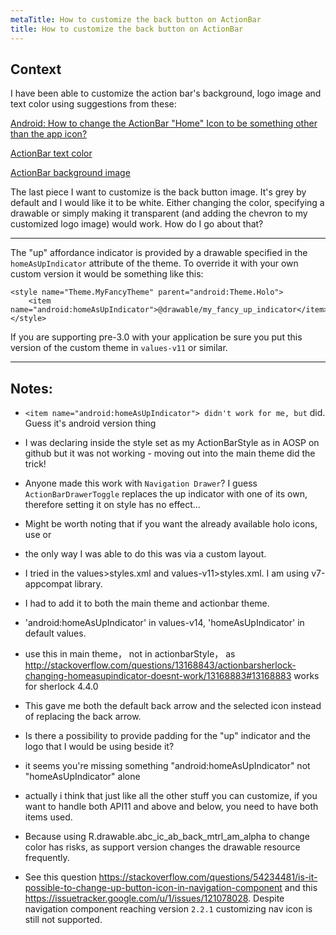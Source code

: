```yaml
---
metaTitle: How to customize the back button on ActionBar
title: How to customize the back button on ActionBar
---
```


## Context

I have been able to customize the action bar's background, logo image and text color using suggestions from these:  

[Android: How to change the ActionBar "Home" Icon to be something other than the app icon?](https://stackoverflow.com/questions/6351479/android-how-to-change-the-actionbar-home-icon-to-be-something-other-than-the)  

[ActionBar text color](https://stackoverflow.com/questions/5861661/actionbar-text-color)  

[ActionBar background image](https://stackoverflow.com/questions/5861870/actionbar-background-image)


The last piece I want to customize is the back button image. It's grey by default and I would like it to be white. Either changing the color, specifying a drawable or simply making it transparent (and adding the chevron to my customized logo image) would work. How do I go about that?



---

The "up" affordance indicator is provided by a drawable specified in the `homeAsUpIndicator` attribute of the theme. To override it with your own custom version it would be something like this:



```
<style name="Theme.MyFancyTheme" parent="android:Theme.Holo">
    <item name="android:homeAsUpIndicator">@drawable/my_fancy_up_indicator</item>
</style>

```

If you are supporting pre-3.0 with your application be sure you put this version of the custom theme in `values-v11` or similar.



---

## Notes:

- `<item name="android:homeAsUpIndicator"> didn't work for me, but` did. Guess it's android version thing


- I was declaring inside the style set as my ActionBarStyle as in AOSP on github but it was not working - moving out into the main theme did the trick!


- Anyone made this work with `Navigation Drawer`? I guess `ActionBarDrawerToggle` replaces the up indicator with one of its own, therefore setting it on style has no effect...


- Might be worth noting that if you want the already available holo icons, use or 


- the only way I was able to do this was via a custom layout.


- I tried  in the values>styles.xml and values-v11>styles.xml. I am using v7-appcompat library.


- I had to add it to both the main theme and actionbar theme.


- 'android:homeAsUpIndicator' in values-v14, 'homeAsUpIndicator' in default values.


- use this in main theme， not in actionbarStyle， as <http://stackoverflow.com/questions/13168843/actionbarsherlock-changing-homeasupindicator-doesnt-work/13168883#13168883> works for sherlock 4.4.0


- This gave me both the default back arrow and the selected icon instead of replacing the back arrow.


- Is there a possibility to provide padding for the "up" indicator and the logo that I would be using beside it?


- it seems you're missing something "android:homeAsUpIndicator" not "homeAsUpIndicator" alone


- actually i think that just like all the other stuff you can customize, if you want to handle both API11 and above and below, you need to have both items used.


- Because using R.drawable.abc\_ic\_ab\_back\_mtrl\_am\_alpha to change color has risks, as support version changes the drawable resource frequently.


- See this question https://stackoverflow.com/questions/54234481/is-it-possible-to-change-up-button-icon-in-navigation-component and this https://issuetracker.google.com/u/1/issues/121078028. Despite navigation component reaching version `2.2.1` customizing nav icon is still not supported.



